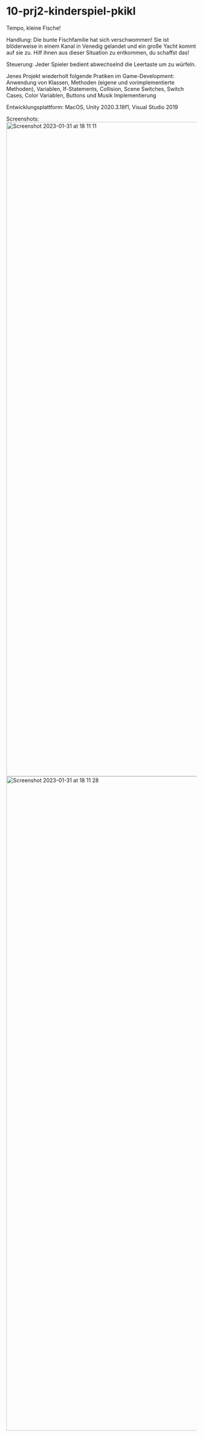 # 10-prj2-kinderspiel-pkikl

Tempo, kleine Fische!

Handlung: Die bunte Fischfamilie hat sich verschwommen! Sie ist blöderweise in einem Kanal in Venedig gelandet und ein große Yacht kommt auf sie zu. Hilf ihnen aus dieser Situation zu entkommen, du schaffst das!

Steuerung: Jeder Spieler bedient abwechselnd die Leertaste um zu würfeln.

Jenes Projekt wiederholt folgende Pratiken im Game-Development: Anwendung von Klassen, Methoden (eigene und vorimplementierte Methoden), Variablen, If-Statements, Collision, Scene Switches, Switch Cases, Color Variablen, Buttons und Musik Implementierung

Entwicklungsplattform: MacOS, Unity 2020.3.18f1, Visual Studio 2019

Screenshots:
<img width="1728" alt="Screenshot 2023-01-31 at 18 11 11" src="https://user-images.githubusercontent.com/72299690/215833528-7a40c6a9-c626-4fb5-a77f-d7c946a9e2d3.png">
<img width="1728" alt="Screenshot 2023-01-31 at 18 11 28" src="https://user-images.githubusercontent.com/72299690/215833606-f6b709a6-ee5a-4729-b0e0-59f9833b1ac1.png">
